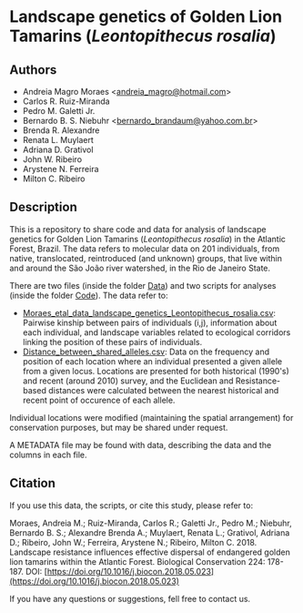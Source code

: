 # Landscape genetics of Golden Lion Tamarins (_Leontopithecus rosalia_)

## Authors

+ Andreia Magro Moraes <<andreia_magro@hotmail.com>>  
+ Carlos R. Ruiz-Miranda  
+ Pedro M. Galetti Jr.  
+ Bernardo B. S. Niebuhr <<bernardo_brandaum@yahoo.com.br>>  
+ Brenda R. Alexandre  
+ Renata L. Muylaert  
+ Adriana D. Grativol  
+ John W. Ribeiro  
+ Arystene N. Ferreira  
+ Milton C. Ribeiro

## Description

This is a repository to share code and data for analysis of landscape genetics for Golden Lion Tamarins (_Leontopithecus rosalia_) in the Atlantic Forest, Brazil. The data refers to molecular data on 201 individuals, from native, translocated, reintroduced (and unknown) groups, that live within and around the São João river watershed, in the Rio de Janeiro State.

There are two files (inside the folder [Data](https://github.com/LEEClab/Landscape_genetics_GoldenLionTamarins/tree/master/Data)) and two scripts for analyses (inside the folder [Code](https://github.com/LEEClab/Landscape_genetics_GoldenLionTamarins/tree/master/Code)).
The data refer to:

- [Moraes_etal_data_landscape_genetics_Leontopithecus_rosalia.csv](https://github.com/LEEClab/Landscape_genetics_GoldenLionTamarins/blob/master/Data/Moraes_etal_data_landscape_genetics_Leontopithecus_rosalia.csv): Pairwise kinship between pairs of individuals (i,j), information about each individual, and landscape variables related to ecological corridors linking the position of these pairs of individuals.
- [Distance_between_shared_alleles.csv](https://github.com/LEEClab/Landscape_genetics_GoldenLionTamarins/blob/master/Data/Distance_between_shared_alleles.csv): Data on the frequency and position of each location where an individual presented a given allele from a given locus. Locations are presented for both historical (1990's) and recent (around 2010) survey, and the Euclidean and Resistance-based distances were calculated between the nearest historical and recent point of occurence of each allele.

Individual locations were modified (maintaining the spatial arrangement) for conservation purposes, but may be shared under request.

A METADATA file may be found with data, describing the data and the columns in each file.

## Citation

If you use this data, the scripts, or cite this study, please refer to:

Moraes, Andreia M.; Ruiz-Miranda, Carlos R.; Galetti Jr., Pedro M.; Niebuhr, Bernardo B. S.; Alexandre Brenda A.; Muylaert, Renata L.; Grativol, Adriana D.; Ribeiro, John W.; Ferreira, Arystene N.; Ribeiro, Milton C. 2018. Landscape resistance influences effective dispersal of endangered golden lion tamarins within the Atlantic Forest. Biological Conservation 224: 178-187. DOI: [https://doi.org/10.1016/j.biocon.2018.05.023](https://doi.org/10.1016/j.biocon.2018.05.023)

If you have any questions or suggestions, fell free to contact us.
